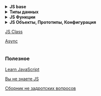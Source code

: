 <details>
<summary><b>JS base</b></summary>
<br>

[ЯП Js, версии ](./JS_1_base/ЯП_Js_версии.md)

[var / let / const](./JS_1_base/var_let_const.md)

[Типы данных](./JS_1_base/Типы_данных.md)

[Преобразование примитивов](./JS_1_base/Преобразование_примитивов.md)

[Преобразование объектов в примитивы](./JS_1_base/Преобразование_объектов_в_примитивы.md)

[Базовые операторы](./JS_1_base/Базовые_операторы.md)

[Операторы сравнения](./JS_1_base/Операторы_сравнения.md)

[Логические операторы](./JS_1_base/Логические_операторы.md)

[Циклы while / for](./JS_1_base/Циклы_while_for.md)

[Функции Base](./JS_1_base/Функции_Base.md)

[Объекты Base](./JS_1_base/Объекты_Base.md)

[Функция конструктор Base](./JS_1_base/Функция_конструктор_Base.md)

[Методы примитивов](./JS_1_base/Методы_примитивов.md)
</details>


<details>
<summary><b>Типы данных</b></summary>
<br>

[Числа (number)](./JS_2_типы_данных/number.md)

[BigInt](./JS_2_типы_данных/BigInt.md)

[Boolean](./JS_2_типы_данных/Boolean.md)

[String](./JS_2_типы_данных/String.md)

[Array](./JS_2_типы_данных/Array.md)

[Итерируемые объекты](./JS_2_типы_данных/Итерируемые_объекты.md)

[Коллекция Map](./JS_2_типы_данных/Коллекция_Map.md)

[Коллекция SET](./JS_2_типы_данных/Коллекция_SET.md)

[мини задачи Map / Set](./JS_2_типы_данных/мини_задачи_Map_Set.md)

[WeakMap и WeakSet](./JS_2_типы_данных/WeakMap_WeakSet.md)

[Object keys, values, entries](./JS_2_типы_данных/Object_keys_values_entries.md)

[Деструктурирующее присваивание](./JS_2_типы_данных/Деструктурирующее_присваивание.md)
</details>

<details>
<summary><b>JS Функции</b></summary>
<br>

[Рекурсия и стек](./JS_3_функции/Рекурсия_стек.md)

[Остаточные параметры и оператор расширения](./JS_3_функции/Остаточные_параметры_оператор_расширения.md)

[Замыкание, область видимости](./JS_3_функции/Замыкание.md)

[Глобальный объект](./JS_3_функции/Глобальный_объект.md)

[Объект функции, NFE](./JS_3_функции/Объект_функции_NFE.md)

[Синтаксис new Function](./JS_3_функции/new_Function.md)

[setTimeout / setInterval](./JS_3_функции/setTimeout_setInterval.md)

[Декораторы и переадресация вызова, call / apply](./JS_3_функции/call_apply.md)

[bind - Привязка контекста к функции](./JS_3_функции/bind.md)

[Стрелочные функции](./JS_3_функции/Стрелочные_функции.md)

[Заимствование метода](./JS_3_функции/Заимствование_метода.md)

[arguments / ...args](./JS_3_функции/arguments.md)
</details>

<details>
<summary><b>JS Объекты, Прототипы,  Конфигурация</b></summary>
<br>

[Объекты методы](./JS_4_Object/Объекты_методы.md)

[Циклы For in / For of](./JS_4_Object/Циклы_For_in_For_of.md)

[Итерируемые объекты и псевдомассивы](./JS_4_Object/Итерируемые_объекты_псевдомассивы.md)

[Флаги, Дескрипторы свойств](./JS_4_Object/Флаги_Дескрипторы_свойств.md)

[Геттеры, Сеттеры](./JS_4_Object/Геттеры_Сеттеры.md)

[Прототипное наследование](./JS_4_Object/Прототипное_наследование.md)

[Встроенные прототипы](./JS_4_Object/Встроенные_прототипы.md)

[Примитивы и прототипное наследование](./JS_4_Object/Примитивы_прототипное_наследование.md)

[Заимствование метода](./JS_4_Object/Заимствование_метода.md)
</details>

[JS Class](https://www.notion.so/JS-Class-062fe2cae4e4452fb1ac383fdc9c81f1?pvs=21)

[Async](https://www.notion.so/Async-35bf9f682ecf4a2397bd69b78c9d5137?pvs=21)


#
### Полезное
[Learn JavaScript](https://learn.javascript.ru/)

[Вы не знаете JS](https://github.com/azat-io/you-dont-know-js-ru?tab=readme-ov-file)

[Сборник не задротских вопросов](https://github.com/lydiahallie/javascript-questions/tree/master/ru-RU)


